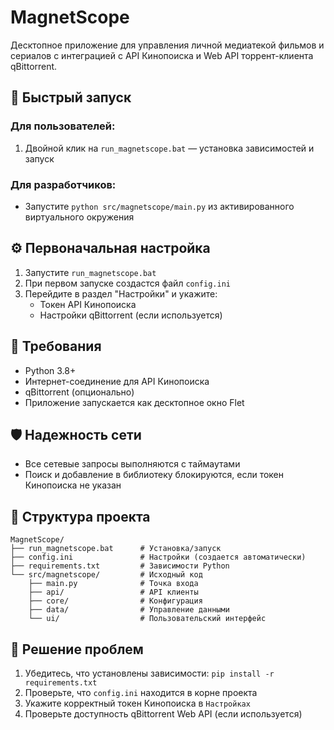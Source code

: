 # MagnetScope

Десктопное приложение для управления личной медиатекой фильмов и сериалов с интеграцией с API Кинопоиска и Web API торрент-клиента qBittorrent.

## 🚀 Быстрый запуск

### Для пользователей:
1. Двойной клик на `run_magnetscope.bat` — установка зависимостей и запуск

### Для разработчиков:
- Запустите `python src/magnetscope/main.py` из активированного виртуального окружения

## ⚙️ Первоначальная настройка

1. Запустите `run_magnetscope.bat`
2. При первом запуске создастся файл `config.ini`
3. Перейдите в раздел "Настройки" и укажите:
   - Токен API Кинопоиска
   - Настройки qBittorrent (если используется)

## 🔧 Требования

- Python 3.8+
- Интернет-соединение для API Кинопоиска
- qBittorrent (опционально)
- Приложение запускается как десктопное окно Flet

## 🛡️ Надежность сети

- Все сетевые запросы выполняются с таймаутами
- Поиск и добавление в библиотеку блокируются, если токен Кинопоиска не указан

## 📁 Структура проекта

```
MagnetScope/
├── run_magnetscope.bat      # Установка/запуск
├── config.ini               # Настройки (создается автоматически)
├── requirements.txt         # Зависимости Python
└── src/magnetscope/         # Исходный код
    ├── main.py              # Точка входа
    ├── api/                 # API клиенты
    ├── core/                # Конфигурация
    ├── data/                # Управление данными
    └── ui/                  # Пользовательский интерфейс
```

## 🔧 Решение проблем

1. Убедитесь, что установлены зависимости: `pip install -r requirements.txt`
2. Проверьте, что `config.ini` находится в корне проекта
3. Укажите корректный токен Кинопоиска в `Настройках`
4. Проверьте доступность qBittorrent Web API (если используется)
